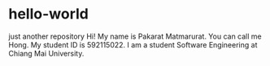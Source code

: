 # hello-world
just another repository
Hi!
My name is Pakarat  Matmarurat. You can call me Hong. My student ID is 592115022. I am a student Software Engineering at Chiang Mai University.
